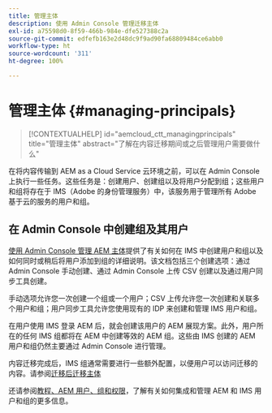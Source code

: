 ```yaml
---
title: 管理主体
description: 使用 Admin Console 管理迁移主体
exl-id: a75598d0-8f59-466b-984e-dfe527388c2a
source-git-commit: edfefb163e2d48dc9f9ad90fa68809484ce6abb0
workflow-type: ht
source-wordcount: '311'
ht-degree: 100%

---
```


# 管理主体 {#managing-principals}

>[!CONTEXTUALHELP]
>id="aemcloud_ctt_managingprincipals"
>title="管理主体"
>abstract="了解在内容迁移期间或之后管理用户需要做什么"

在将内容传输到 AEM as a Cloud Service 云环境之前，可以在 Admin Console 上执行一些任务。这些任务是：创建用户、创建组以及将用户分配到组；这些用户和组将存在于 IMS（Adobe 的身份管理服务）中，该服务用于管理所有 Adobe 基于云的服务的用户和组。

## 在 Admin Console 中创建组及其用户

[使用 Admin Console 管理 AEM 主体](https://experienceleague.adobe.com/zh-hans/docs/experience-manager-cloud-service/content/security/ims-support#how-to-set-up)提供了有关如何在 IMS 中创建用户和组以及如何同时或稍后将用户添加到组的详细说明。该文档包括三个创建选项：通过 Admin Console 手动创建、通过 Admin Console 上传 CSV 创建以及通过用户同步工具创建。

手动选项允许您一次创建一个组或一个用户；CSV 上传允许您一次创建和关联多个用户和组；用户同步工具允许您使用现有的 IDP 来创建和管理 IMS 用户和组。

在用户使用 IMS 登录 AEM 后，就会创建该用户的 AEM 展现方案。此外，用户所在的任何 IMS 组都将在 AEM 中创建等效的 AEM 组。这些由 IMS 创建的 AEM 用户和组仍然主要通过 Admin Console 进行管理。

内容迁移完成后，IMS 组通常需要进行一些额外配置，以便用户可以访问迁移的内容。请参阅[迁移后迁移主体](/help/journey-migration/managing-principals-after-migration.md)

还请参阅[教程、AEM 用户、组和权限](https://experienceleague.adobe.com/zh-hans/docs/experience-manager-learn/cloud-service/accessing/aem-users-groups-and-permissions)，了解有关如何集成和管理 AEM 和 IMS 用户和组的更多信息。
